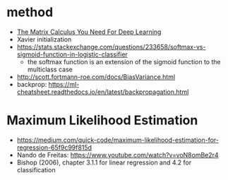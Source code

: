 # method

* [The Matrix Calculus You Need For Deep Learning](https://arxiv.org/pdf/1802.01528.pdf)
* Xavier initialization
* https://stats.stackexchange.com/questions/233658/softmax-vs-sigmoid-function-in-logistic-classifier
  * the softmax function is an extension of the sigmoid function to the multiclass case
* http://scott.fortmann-roe.com/docs/BiasVariance.html
* backprop: https://ml-cheatsheet.readthedocs.io/en/latest/backpropagation.html

# Maximum Likelihood Estimation
* https://medium.com/quick-code/maximum-likelihood-estimation-for-regression-65f9c99f815d
* Nando de Freitas: https://www.youtube.com/watch?v=voN8omBe2r4
* Bishop (2006), chapter 3.1.1 for linear regression and 4.2 for classification
